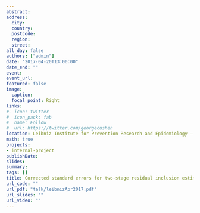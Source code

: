 ```yaml
---
abstract: 
address:
  city: 
  country: 
  postcode: 
  region: 
  street: 
all_day: false
authors: ["admin"]
date: "2017-04-20T13:00:00"
date_end: ""
event: 
event_url: 
featured: false
image:
  caption: 
  focal_point: Right
links:
#- icon: twitter
#  icon_pack: fab
#  name: Follow
#  url: https://twitter.com/georgecushen
location: Leibniz Institute for Prevention Research and Epidemiology – BIPS, Bremen, Germany
math: true
projects:
- internal-project
publishDate: 
slides: 
summary: 
tags: []
title: Corrected standard errors for two-stage residual inclusion estimators and a Stata package for MR-Egger regression type analyses
url_code: ""
url_pdf: "talk/leibnizApr2017.pdf"
url_slides: ""
url_video: ""
---
```


